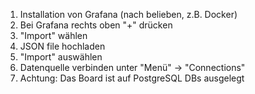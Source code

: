 1. Installation von Grafana (nach belieben, z.B. Docker)
2. Bei Grafana rechts oben "+" drücken
3. "Import" wählen
4. JSON file hochladen
5. "Import" auswählen
6. Datenquelle verbinden unter "Menü" -> "Connections"
7. Achtung: Das Board ist auf PostgreSQL DBs ausgelegt
